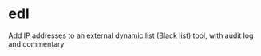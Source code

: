 # edl
Add IP addresses to an external dynamic list (Black list) tool, with audit log and commentary
